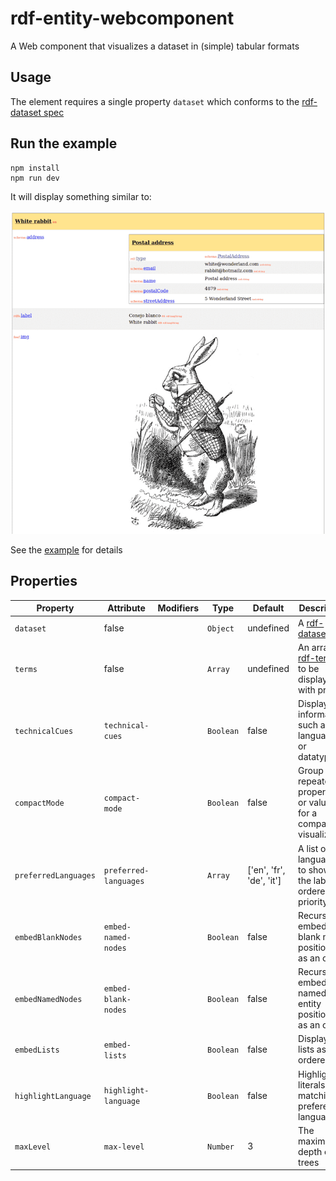 # rdf-entity-webcomponent

A Web component that visualizes a dataset in (simple) tabular formats

## Usage

The element requires a single property `dataset` which conforms to
the [rdf-dataset spec](https://rdf.js.org/dataset-spec/)

## Run the example

```
npm install
npm run dev
```

It will display something similar to:

![screenshot.png](./docs/screenshot.png)

See the [example](./index.html) for details

## Properties

| Property             | Attribute             | Modifiers | Type      | Default                  | Description                                                                                               |
|----------------------|-----------------------|-----------|-----------|--------------------------|-----------------------------------------------------------------------------------------------------------|
| `dataset`            | false                 |           | `Object`  | undefined                | A [rdf-dataset](https://rdf.js.org/dataset-spec/)                                                         |
| `terms`              | false                 |           | `Array`   | undefined                | An array of [rdf-terms](https://rdf.js.org/data-model-spec/#term-interface) to be displayed with priority |
| `technicalCues`      | `technical-cues`      |           | `Boolean` | false                    | Display information such as languages or datatypes                                                        |
| `compactMode`        | `compact-mode`        |           | `Boolean` | false                    | Group repeated properties or values for a compact visualization                                           |
| `preferredLanguages` | `preferred-languages` |           | `Array`   | ['en', 'fr', 'de', 'it'] | A list of the languages to show in the labels, ordered by priority                                        |
| `embedBlankNodes`    | `embed-named-nodes`   |           | `Boolean` | false                    | Recursively embeds any blank node positioned as an object                                                 |
| `embedNamedNodes`    | `embed-blank-nodes`   |           | `Boolean` | false                    | Recursively embeds any named entity positioned as an object                                               |
| `embedLists`         | `embed-lists`         |           | `Boolean` | false                    | Display rdf-lists as ordered lists                                                                        |
| `highlightLanguage`  | `highlight-language`  |           | `Boolean` | false                    | Highlights literals matching prefered language                                                            |
| `maxLevel`           | `max-level`           |           | `Number`  | 3                        | The maximum depth of the trees                                                                            |
